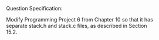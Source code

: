 Question Specification:  
  
Modify Programming Project 6 from Chapter 10 so that it has  
separate stack.h and stack.c files, as described in Section  
15.2.